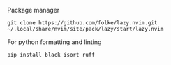 Package manager
```
git clone https://github.com/folke/lazy.nvim.git ~/.local/share/nvim/site/pack/lazy/start/lazy.nvim
```

For python formatting and linting
```
pip install black isort ruff
```
